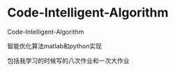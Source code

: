 # Code-Intelligent-Algorithm
Code-Intelligent-Algorithm

智能优化算法matlab和python实现

包括我学习的时候写的八次作业和一次大作业
